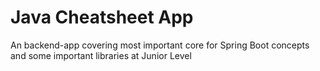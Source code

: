 # Java Cheatsheet App
An backend-app covering most important core for Spring Boot concepts and some important libraries at Junior Level
